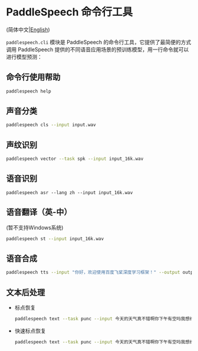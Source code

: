 # PaddleSpeech 命令行工具

(简体中文|[English](./README.md))

`paddlespeech.cli` 模块是 PaddleSpeech 的命令行工具，它提供了最简便的方式调用 PaddleSpeech 提供的不同语音应用场景的预训练模型，用一行命令就可以进行模型预测：

 ## 命令行使用帮助
 ```bash
 paddlespeech help
 ```

 ## 声音分类
 ```bash
 paddlespeech cls --input input.wav
 ```

  ## 声纹识别

 ```bash
 paddlespeech vector --task spk --input input_16k.wav
 ```

 ## 语音识别
 ```
 paddlespeech asr --lang zh --input input_16k.wav
 ```
 
 ## 语音翻译（英-中）
 
 (暂不支持Windows系统)
 ```bash
 paddlespeech st --input input_16k.wav
 ```
 
 ## 语音合成
 ```bash
 paddlespeech tts --input "你好，欢迎使用百度飞桨深度学习框架！" --output output.wav
 ```
 
 ## 文本后处理

- 标点恢复
  ```bash
  paddlespeech text --task punc --input 今天的天气真不错啊你下午有空吗我想约你一起去吃饭
  ```
- 快速标点恢复
  ```bash
  paddlespeech text --task punc --input 今天的天气真不错啊你下午有空吗我想约你一起去吃饭 --model ernie_linear_p3_wudao_fast
  ```
